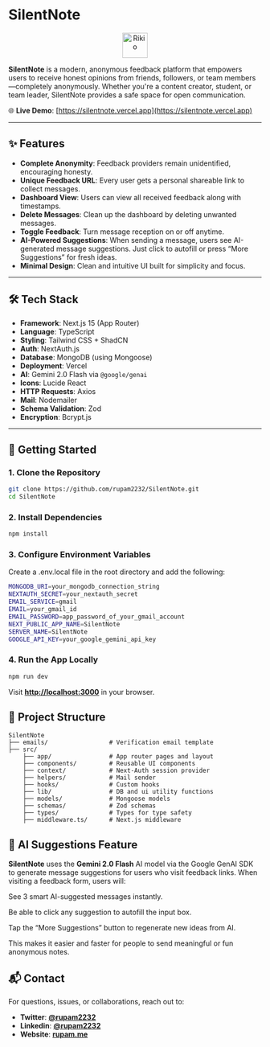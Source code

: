# SilentNote

<p align="center">
<img src="https://silentnote.vercel.app/favicon.ico" alt="Rikio" width="50"/>
</p>

**SilentNote** is a modern, anonymous feedback platform that empowers users to receive honest opinions from friends, followers, or team members—completely anonymously. Whether you're a content creator, student, or team leader, SilentNote provides a safe space for open communication.

🌐 **Live Demo**: [https://silentnote.vercel.app](https://silentnote.vercel.app)

---

## ✨ Features

- **Complete Anonymity**: Feedback providers remain unidentified, encouraging honesty.
- **Unique Feedback URL**: Every user gets a personal shareable link to collect messages.
- **Dashboard View**: Users can view all received feedback along with timestamps.
- **Delete Messages**: Clean up the dashboard by deleting unwanted messages.
- **Toggle Feedback**: Turn message reception on or off anytime.
- **AI-Powered Suggestions**: When sending a message, users see AI-generated message suggestions. Just click to autofill or press “More Suggestions” for fresh ideas.
- **Minimal Design**: Clean and intuitive UI built for simplicity and focus.

---

## 🛠️ Tech Stack

- **Framework**: Next.js 15 (App Router)
- **Language**: TypeScript
- **Styling**: Tailwind CSS + ShadCN
- **Auth**: NextAuth.js
- **Database**: MongoDB (using Mongoose)
- **Deployment**: Vercel
- **AI**: Gemini 2.0 Flash via `@google/genai`
- **Icons**: Lucide React
- **HTTP Requests**: Axios
- **Mail**: Nodemailer
- **Schema Validation**: Zod
- **Encryption**: Bcrypt.js

---

## 🚀 Getting Started

### 1. Clone the Repository

```bash
git clone https://github.com/rupam2232/SilentNote.git
cd SilentNote
```
### 2. Install Dependencies

```bash
npm install
```
### 3. Configure Environment Variables
Create a .env.local file in the root directory and add the following:

```bash
MONGODB_URI=your_mongodb_connection_string
NEXTAUTH_SECRET=your_nextauth_secret
EMAIL_SERVICE=gmail
EMAIL=your_gmail_id
EMAIL_PASSWORD=app_password_of_your_gmail_account
NEXT_PUBLIC_APP_NAME=SilentNote
SERVER_NAME=SilentNote
GOOGLE_API_KEY=your_google_gemini_api_key
```

### 4. Run the App Locally
```bash
npm run dev
```
Visit **[http://localhost:3000](http://localhost:3000)** in your browser.

## 📄 Project Structure
```
SilentNote
├── emails/                 # Verification email template
├── src/
    ├── app/                # App router pages and layout
    ├── components/         # Reusable UI components
    ├── context/            # Next-Auth session provider
    ├── helpers/            # Mail sender
    ├── hooks/              # Custom hooks
    ├── lib/                # DB and ui utility functions
    ├── models/             # Mongoose models
    ├── schemas/            # Zod schemas
    ├── types/              # Types for type safety
    ├── middleware.ts/      # Next.js middleware
```

## 🧠 AI Suggestions Feature
**SilentNote** uses the **Gemini 2.0 Flash** AI model via the Google GenAI SDK to generate message suggestions for users who visit feedback links. When visiting a feedback form, users will:

See 3 smart AI-suggested messages instantly.

Be able to click any suggestion to autofill the input box.

Tap the “More Suggestions” button to regenerate new ideas from AI.

This makes it easier and faster for people to send meaningful or fun anonymous notes.

## 📬 Contact
For questions, issues, or collaborations, reach out to:  
- **Twitter**: [**@rupam2232**](https://x.com/rupam2232)
- **Linkedin**: [**@rupam2232**](https://www.linkedin.com/in/rupam2232)
- **Website**: [**rupam.me**](https://rupam.me)